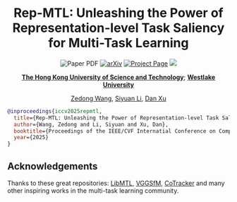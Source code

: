 <div align="center">
<h1>Rep-MTL: Unleashing the Power of Representation-level Task Saliency for Multi-Task Learning</h1>

<a target="_blank" rel="noopener noreferrer">
  <img src="https://img.shields.io/badge/Paper-RepMTL" alt="Paper PDF">
</a>
<a href="https://arxiv.org/abs/2503.11651"><img src="https://img.shields.io/badge/arXiv-2503.11651-b31b1b" alt="arXiv"></a>
<a href="https://vgg-t.github.io/"><img src="https://img.shields.io/badge/Project_Page-green" alt="Project Page"></a>
<a href='https://huggingface.co/spaces/facebook/vggt'><img src='https://img.shields.io/badge/%F0%9F%A4%97%20Hugging%20Face-Demo-blue'></a>


**[The Hong Kong University of Science and Technology](https://www.robots.ox.ac.uk/~vgg/)**; **[Westlake University](https://ai.facebook.com/research/)**


[Zedong Wang](https://jytime.github.io/), [Siyuan Li](https://silent-chen.github.io/), [Dan Xu](https://nikitakaraevv.github.io/)
</div>

```bibtex
@inproceedings{iccv2025repmtl,
  title={Rep-MTL: Unleashing the Power of Representation-level Task Saliency for Multi-Task Learning},
  author={Wang, Zedong and Li, Siyuan and Xu, Dan},
  booktitle={Proceedings of the IEEE/CVF Internatial Conference on Computer Vision},
  year={2025}
}
```

## Acknowledgements

Thanks to these great repositories: [LibMTL](https://github.com/facebookresearch/PoseDiffusion), [VGGSfM](https://github.com/facebookresearch/vggsfm), [CoTracker](https://github.com/facebookresearch/co-tracker) and many other inspiring works in the multi-task learning community.
